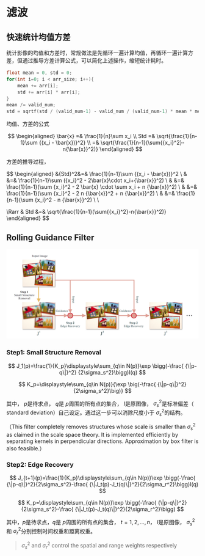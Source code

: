 # 滤波

## 快速统计均值方差

统计影像的均值和方差时，常规做法是先循环一遍计算均值，再循环一遍计算方差，但通过推导方差计算公式，可以简化上述操作，缩短统计耗时。

```cpp
float mean = 0, std = 0;
for(int i=0; i < arr_size; i++){
    mean += arr[i];
    std += arr[i] * arr[i];
}
mean /= valid_num;
std = sqrtf(std / (valid_num-1) - valid_num / (valid_num-1) * mean * mean);
```

均值、方差的公式

$$
\begin{aligned}
\bar{x} =& \frac{1}{n}\sum x_i \\
    Std =& \sqrt{\frac{1}{n-1}\sum {(x_i - \bar{x})}^2} \\
        =& \sqrt{\frac{1}{n-1}(\sum{{x_i}^2}-n{\bar{x}}^2)}
\end{aligned}
$$

方差的推导过程，

$$
\begin{aligned}
&{Std}^2&=& \frac{1}{n-1}\sum {(x_i - \bar{x})}^2 \\
&       &=& \frac{1}{n-1}\sum ({x_i}^2 - 2\bar{x}\cdot x_i+{\bar{x}}^2) \\
&       &=& \frac{1}{n-1}(\sum {x_i}^2 - 2 \bar{x} \cdot \sum x_i  + n {\bar{x}}^2) \\
&       &=& \frac{1}{n-1}(\sum {x_i}^2 - 2 n {\bar{x}}^2  + n {\bar{x}}^2) \\
&       &=& \frac{1}{n-1}(\sum {x_i}^2 -  n {\bar{x}}^2) \\ \\

\Rarr & Std &=& \sqrt{\frac{1}{n-1}(\sum{{x_i}^2}-n{\bar{x}}^2)}
\end{aligned}
$$

## Rolling Guidance Filter

![process](pics/rg_filter_pics_03.png)

### Step1: Small Structure Removal

$$
J_1(p)=\frac{1}{K_p}\displaystyle\sum_{q\in N(p)}\exp \bigg(-\frac{ {\|p-q\|}^2} {2\sigma_s^2}\bigg)I(q)
$$

$$
K_p=\displaystyle\sum_{q\in N(p)}{\exp \big(-\frac{ {\|p-q\|}^2} {2\sigma_s^2}\big)}
$$

其中， $p$是待求点， $q$是 $p$周围的所有点的集合， $I$是原图像， $\sigma_s^2$是标准偏差（ standard deviation）自己设定。通过这一步可以消除尺度小于 $\sigma_s^2$的结构。

（This filter completely removes structures whose scale is smaller than $\sigma_s^2$ as claimed in the scale space theory. It is implemented efficiently by separating kernels in perpendicular directions. Approximation by box filter is also feasible.）

### Step2: Edge Recovery

$$
J_{t+1}(p)=\frac{1}{K_p}\displaystyle\sum_{q\in N(p)}\exp \bigg(-\frac{ {\|p-q\|}^2}{2\sigma_s^2}-\frac{ {\|J_t(p)-J_t(q)\|}^2}{2\sigma_r^2}\bigg)I(q)
$$

$$
K_p=\displaystyle\sum_{q\in N(p)}\exp \bigg(-\frac{ {\|p-q\|}^2}{2\sigma_s^2}-\frac{ {\|J_t(p)-J_t(q)\|}^2}{2\sigma_r^2}\bigg)
$$

其中，$p$是待求点，$q$是 $p$周围的所有点的集合， $t=1,2,…,n$， $I$是原图像， $\sigma_s^2$和 $\sigma_r^2$分别控制时间权重和距离权重。

> $\sigma_s^2$ and $\sigma_r^2$ control the spatial and range weights respectively
